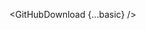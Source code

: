 <script lang="ts">
  import { GitHubDownload } from 'svelte-shields'
  import type { GitHubDownloadPropsType } from 'svelte-shields';
  
  const basic: GitHubDownloadPropsType = {
    user: 'shinokada',
    repo: 'teffects',
  }

</script>

<GitHubDownload {...basic} />
